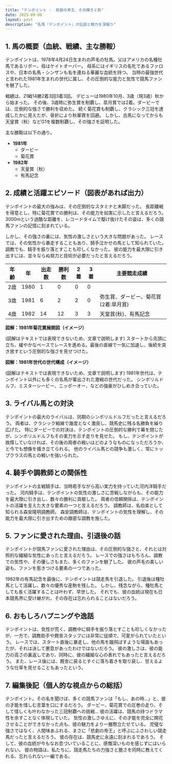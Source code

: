 ```yaml
---
title: "テンポイント -  悲劇の帝王、その輝きと影"
date: 2025-09-08
layout: post
description: "名馬『テンポイント』の伝説と魅力を深堀り"
---
```


## 1. 馬の概要（血統、戦績、主な勝鞍）

テンポイントは、1978年4月24日生まれの芦毛の牡馬。父はアメリカの名種牡馬であるリボー、母はケイトオーバー。  母系にはイギリスの名牝であるファロスや、日本の名馬・シンザンも名を連ねる華麗な血統を持つ。  当時の最強世代と言われた1981年生まれの世代に属し、その圧倒的な能力と気性で競馬ファンを魅了した。

戦績は、21戦14勝2着3回3着3回。  デビューは1980年10月、3歳（現3歳）秋から始まった。  その後、3歳時に弥生賞を制覇し、皐月賞では2着。ダービーでは、圧倒的な強さで勝利を収めた。  続く菊花賞も制覇し、クラシック三冠を達成したかに見えたが、骨折により秋華賞を回避。  しかし、古馬になってからも天皇賞（秋）などG1を複数制覇し、その強さを証明した。

主な勝鞍は以下の通り。

* **1981年**
    * ダービー
    * 菊花賞
* **1982年**
    * 天皇賞（秋）
    * 有馬記念


## 2. 成績と活躍エピソード（図表があれば出力）

テンポイントの最大の強みは、その圧倒的なスタミナと末脚だった。  長距離戦を得意とし、特に菊花賞での勝利は、その能力を如実に示したと言えるだろう。  3000mという過酷な距離を、レコードタイムで駆け抜けたその姿は、多くの競馬ファンの記憶に刻まれている。

しかし、その強さの裏には、気性の激しさという大きな問題があった。  レースでは、その気性から暴走することもあり、騎手泣かせの馬として知られていた。  調教でも、騎手を振り落とすことも珍しくなかった。  彼の能力を最大限に引き出すには、並々ならぬ努力と技術が必要だったと言えるだろう。

| 年齢 | 年 | 出走数 | 勝利数 | 2着 | 3着 | 主要競走成績 |
|---|---|---|---|---|---|---|
| 2歳 | 1980 | 1 | 0 | 0 | 0 |  |
| 3歳 | 1981 | 6 | 2 | 2 | 0 | 弥生賞、ダービー、菊花賞(2着:皐月賞) |
| 4歳 | 1982 | 14 | 12 | 3 | 3 | 天皇賞(秋)、有馬記念 |


**図解：1981年菊花賞展開図（イメージ）**

(図解はテキストでは表現できないため、文章で説明します)  スタートから先頭に立ち、緩やかなペースでレースを進める。最後の直線で一気に加速し、後続を突き放すという圧倒的な強さを見せつけた。


**図解：1981年世代の世代構成（イメージ）**

(図解はテキストでは表現できないため、文章で説明します) 1981年世代は、テンポイント以外にも多くの名馬が輩出された激戦の世代だった。  シンボリルドルフ、ミスターシービー、ニッポーオー、などの強豪がひしめき合っていた。


## 3. ライバル馬との対決

テンポイントの最大のライバルは、同期のシンボリルドルフだったと言えるだろう。  両者は、クラシック戦線で幾度となく激突し、競馬史に残る名勝負を繰り広げた。  特にダービーでの対決は、テンポイントの圧倒的な勝利で幕を閉じたが、シンボリルドルフもその実力を示す走りを見せた。  もし、テンポイントが故障していなければ、その後の両者の戦いはどのようなものになっただろうか、と今でも想像を掻き立てられる。  他のライバル馬との競争も激しく、常にトップクラスの馬との戦いを強いられた。


## 4. 騎手や調教師との関係性

テンポイントの主戦騎手は、当時若手ながら高い実力を持っていた河内洋騎手だった。  河内騎手は、テンポイントの気性の激しさに苦戦しながらも、その能力を最大限に引き出し、数々の勝利に貢献した。  両者の信頼関係は、テンポイントの活躍を支えた大きな要素の一つと言えるだろう。  調教師は、名伯楽として知られる森安隆明調教師。  森安調教師は、テンポイントの気性を理解し、その能力を最大限に引き出すための緻密な調教を施した。


## 5. ファンに愛された理由、引退後の話

テンポイントが競馬ファンに愛された理由は、その圧倒的な強さと、それとは対照的な繊細な気性にあったと言えるだろう。  レースでの強さはもちろん、調教での気性や、その優しさもまた、多くのファンを魅了した。  彼の芦毛の美しい姿も、ファンを惹きつける要素の一つであった。

1982年の有馬記念を最後に、テンポイントは競走馬を引退した。  引退後は種牡馬として活躍し、数々の優秀な産駒を残した。  しかし、残念ながら、種牡馬としても長く活躍することは叶わず、早世した。  それでも、彼の血統は現在も日本競馬界に受け継がれ、その存在は忘れられることはないだろう。


## 6. おもしろハプニングや逸話

テンポイントは、気性が荒く、調教中に騎手を振り落とすことも珍しくなかったが、一方で、調教助手や厩舎スタッフには非常に従順で、可愛がられていたという。  レースでは、スタート直後に暴走し、他の馬を蹴飛ばすような場面もあったが、それは決して悪意があったわけではないだろう。  彼の激しさは、彼の能力の高さの裏返しであり、同時に、彼の繊細な心の表れでもあったと言えるだろう。  また、レース後には、厩舎に戻るとすぐに落ち着きを取り戻し、甘えるような仕草を見せることもあったという。


## 7. 編集後記（個人的な視点からの総括）

テンポイント。その名を聞けば、多くの競馬ファンは「もし、あの時…」と、彼の才能を惜しむ言葉を口にするだろう。  ダービー、菊花賞での圧巻の走り、そして惜しくも叶わなかった三冠制覇への挑戦…  彼の活躍は、競馬の持つドラマ性を余すことなく体現していた。  気性の激しさゆえに、その才能を完全に開花させることができなかった点も、彼の魅力をより一層際立たせている。  完璧な強さではなく、人間味あふれる、まさに「悲劇の帝王」と呼ぶにふさわしい競走馬だったと言えるだろう。  彼の存在は、競馬史に永遠に刻まれるであろう。  そして、彼の血統が今もなお息づいていることに、感慨深いものを感じずにはいられない。  彼の物語は、私たちに、競走馬たちの力強さと脆さを同時に教えてくれる、忘れられない一編である。
